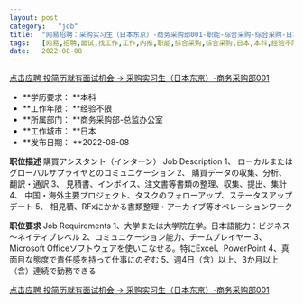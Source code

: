 ```yaml
---
layout:	post
category:	"job"
title:	"网易招聘：采购实习生（日本东京）-商务采购部001-职能-综合采购-综合采购-日本本科经验不限"
tags:	[网易,招聘,面试,找工作,工作,内推,职能,综合采购,综合采购,日本,本科,经验不限]
date:	2022-08-08
---
```


[点击应聘 投简历就有面试机会 -> 采购实习生（日本东京）-商务采购部001](http://mobile.bole.netease.com/bole/boleDetail?id=41964&employeeId=346f03c3cda5f04c&key=all)



- **学历要求： **本科
- **工作年限： **经验不限
- **所属部门： **商务采购部-总监办公室
- **工作城市： **日本
- **发布日期： **2022-08-08



**职位描述**
購買アシスタント（インターン）
Job Description
1、 ローカルまたはグローバルサプライヤとのコミュニケーション
2、 購買データの収集、分析、翻訳・通訳
3、 見積書、インボイス、注文書等書類の整理、収集、提出、集計
4、 中国・海外主要プロジェクト、タスクのフォローアップ、ステータスアップデート
5、 相見積、RFxにかかる書類整理・アーカイブ等オペレーションワーク




**职位要求**
Job Requirements
1、大学または大学院在学。日本語能力：ビジネス～ネイティブレベル
2、コミュニケーション能力、チームプレイヤー
3、Microsoft Officeソフトウェアを使いこなせる。特にExcel、PowerPoint
4、真面目な態度で責任感を持って仕事にのぞむ
5、週4日（含）以上、3か月以上（含）連続で勤務できる



[点击应聘 投简历就有面试机会 -> 采购实习生（日本东京）-商务采购部001](http://mobile.bole.netease.com/bole/boleDetail?id=41964&employeeId=346f03c3cda5f04c&key=all)